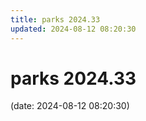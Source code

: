 ```yaml
---
title: parks 2024.33
updated: 2024-08-12 08:20:30
---
```


# parks 2024.33

(date: 2024-08-12 08:20:30)

